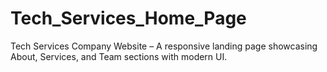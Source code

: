 # Tech_Services_Home_Page
Tech Services Company Website – A responsive landing page showcasing About, Services, and Team sections with modern UI.
